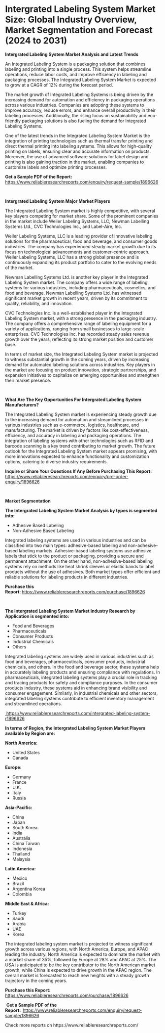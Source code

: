 <p><h1>Intergrated Labeling System Market Size: Global Industry Overview, Market Segmentation and Forecast (2024 to 2031)</h1></p><p><strong>Intergrated Labeling System Market Analysis and Latest Trends</strong></p>
<p><p>An Integrated Labeling System is a packaging solution that combines labeling and printing into a single process. This system helps streamline operations, reduce labor costs, and improve efficiency in labeling and packaging processes. The Integrated Labeling System Market is expected to grow at a CAGR of 12% during the forecast period.</p><p>The market growth of Integrated Labeling Systems is being driven by the increasing demand for automation and efficiency in packaging operations across various industries. Companies are adopting these systems to improve accuracy, reduce errors, and enhance overall productivity in their labeling processes. Additionally, the rising focus on sustainability and eco-friendly packaging solutions is also fueling the demand for Integrated Labeling Systems.</p><p>One of the latest trends in the Integrated Labeling System Market is the integration of printing technologies such as thermal transfer printing and direct thermal printing into labeling systems. This allows for high-quality printing on labels, ensuring clear and accurate information on products. Moreover, the use of advanced software solutions for label design and printing is also gaining traction in the market, enabling companies to customize labels and optimize printing processes.</p></p>
<p><strong>Get a Sample PDF of the Report:&nbsp;</strong> <a href="https://www.reliableresearchreports.com/enquiry/request-sample/1896626">https://www.reliableresearchreports.com/enquiry/request-sample/1896626</a></p>
<p>&nbsp;</p>
<p><strong>Intergrated Labeling System Major Market Players</strong></p>
<p><p>The Integrated Labeling System market is highly competitive, with several key players competing for market share. Some of the prominent companies in the market include Weiler Labeling Systems, LLC, Newman Labelling Systems Ltd., CVC Technologies Inc., and Label-Aire, Inc.</p><p>Weiler Labeling Systems, LLC is a leading provider of innovative labeling solutions for the pharmaceutical, food and beverage, and consumer goods industries. The company has experienced steady market growth due to its focus on technological advancements and customer-centric approach. Weiler Labeling Systems, LLC has a strong global presence and is continuously expanding its product portfolio to cater to the evolving needs of the market.</p><p>Newman Labelling Systems Ltd. is another key player in the Integrated Labeling System market. The company offers a wide range of labeling systems for various industries, including pharmaceuticals, cosmetics, and food and beverage. Newman Labelling Systems Ltd. has witnessed significant market growth in recent years, driven by its commitment to quality, reliability, and innovation.</p><p>CVC Technologies Inc. is a well-established player in the Integrated Labeling System market, with a strong presence in the packaging industry. The company offers a comprehensive range of labeling equipment for a variety of applications, ranging from small businesses to large-scale enterprises. CVC Technologies Inc. has recorded steady sales revenue growth over the years, reflecting its strong market position and customer base.</p><p>In terms of market size, the Integrated Labeling System market is projected to witness substantial growth in the coming years, driven by increasing demand for automated labeling solutions across industries. Key players in the market are focusing on product innovation, strategic partnerships, and expansion initiatives to capitalize on emerging opportunities and strengthen their market presence.</p></p>
<p>&nbsp;</p>
<p><strong>What Are The Key Opportunities For Intergrated Labeling System Manufacturers?</strong></p>
<p><p>The Integrated Labeling System market is experiencing steady growth due to the increasing demand for automation and streamlined processes in various industries such as e-commerce, logistics, healthcare, and manufacturing. The market is driven by factors like cost-effectiveness, efficiency, and accuracy in labeling and packaging operations. The integration of labeling systems with other technologies such as RFID and barcode scanning is a key trend contributing to market growth. The future outlook for the Integrated Labeling System market appears promising, with more innovations expected to enhance functionality and customization options, catering to diverse industry requirements.</p></p>
<p><strong>Inquire or Share Your Questions If Any Before Purchasing This Report:</strong> <a href="https://www.reliableresearchreports.com/enquiry/pre-order-enquiry/1896626">https://www.reliableresearchreports.com/enquiry/pre-order-enquiry/1896626</a></p>
<p>&nbsp;</p>
<p><strong>Market Segmentation</strong></p>
<p><strong>The Intergrated Labeling System Market Analysis by types is segmented into:</strong></p>
<p><ul><li>Adhesive Based Labeling</li><li>Non-Adhesive Based Labeling</li></ul></p>
<p><p>Integrated labeling systems are used in various industries and can be classified into two main types: adhesive-based labeling and non-adhesive-based labeling markets. Adhesive-based labeling systems use adhesive labels that stick to the product or packaging, providing a secure and permanent attachment. On the other hand, non-adhesive-based labeling systems rely on methods like heat shrink sleeves or elastic bands to label products without the use of adhesives. Both market types offer efficient and reliable solutions for labeling products in different industries.</p></p>
<p><strong>Purchase this Report:&nbsp;</strong><a href="https://www.reliableresearchreports.com/purchase/1896626">https://www.reliableresearchreports.com/purchase/1896626</a></p>
<p>&nbsp;</p>
<p><strong>The Intergrated Labeling System Market Industry Research by Application is segmented into:</strong></p>
<p><ul><li>Food and Beverages</li><li>Pharmaceuticals</li><li>Consumer Products</li><li>Industrial Chemicals</li><li>Others</li></ul></p>
<p><p>Integrated labeling systems are widely used in various industries such as food and beverages, pharmaceuticals, consumer products, industrial chemicals, and others. In the food and beverage sector, these systems help in accurately labeling products and ensuring compliance with regulations. In pharmaceuticals, integrated labeling systems play a crucial role in tracking and tracing products for safety and compliance purposes. In the consumer products industry, these systems aid in enhancing brand visibility and consumer engagement. Similarly, in industrial chemicals and other sectors, integrated labeling systems contribute to efficient inventory management and streamlined operations.</p></p>
<p><a href="https://www.reliableresearchreports.com/intergrated-labeling-system-r1896626">&nbsp;https://www.reliableresearchreports.com/intergrated-labeling-system-r1896626</a></p>
<p><strong>In terms of Region, the Intergrated Labeling System Market Players available by Region are:</strong></p>
<p>
    <p> <strong> North America: </strong>
        <ul>
            <li>United States</li>
            <li>Canada</li>
        </ul>
        </p> 
    <p> <strong> Europe: </strong>
        <ul>
            <li>Germany</li>
            <li>France</li>
            <li>U.K.</li>
            <li>Italy</li>
            <li>Russia</li>
        </ul>
        </p> 
    <p> <strong> Asia-Pacific: </strong>
        <ul>
            <li>China</li>
            <li>Japan</li>
            <li>South Korea</li>
            <li>India</li>
            <li>Australia</li>
            <li>China Taiwan</li>
            <li>Indonesia</li>
            <li>Thailand</li>
            <li>Malaysia</li>
        </ul>
        </p> 
    <p> <strong> Latin America: </strong>
        <ul>
            <li>Mexico</li>
            <li>Brazil</li>
            <li>Argentina Korea</li>
            <li>Colombia</li>
        </ul>
        </p> 
    <p> <strong> Middle East & Africa: </strong>
        <ul>
            <li>Turkey</li>
            <li>Saudi</li>
            <li>Arabia</li>
            <li>UAE</li>
            <li>Korea</li>
        </ul>
    </p>
    </p>
<p><p>The integrated labeling system market is projected to witness significant growth across various regions, with North America, Europe, and APAC leading the industry. North America is expected to dominate the market with a market share of 35%, followed by Europe at 28% and APAC at 25%. The USA is anticipated to be the key contributor to the North American market growth, while China is expected to drive growth in the APAC region. The overall market is forecasted to reach new heights with a steady growth trajectory in the coming years.</p></p>
<p><strong>Purchase this Report: </strong><a href="https://www.reliableresearchreports.com/purchase/1896626">https://www.reliableresearchreports.com/purchase/1896626</a></p>
<p>&nbsp;<strong>Get a Sample PDF of the Report:&nbsp;&nbsp;</strong><a href="https://www.reliableresearchreports.com/enquiry/request-sample/1896626">https://www.reliableresearchreports.com/enquiry/request-sample/1896626</a></p>
<p><strong></strong></p>
<p>Check more reports on https://www.reliableresearchreports.com/</p>
